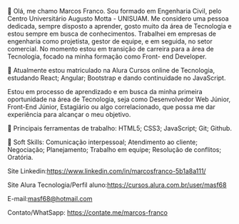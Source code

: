 👋 Olá, me chamo Marcos Franco.
Sou formado em Engenharia Civil, pelo Centro Universitário Augusto Motta - UNISUAM. 
Me considero uma pessoa dedicada, sempre disposto a aprender, gosto muito da área de Tecnologia e estou sempre em busca de conhecimentos. 
Trabalhei em empresas de engenharia como projetista, gestor de equipe, e em seguida, no setor comercial. 
No momento estou em transição de carreira para a área de Tecnologia, focado na minha formação como Front- end Developer.

💼 Atualmente estou matriculado na Alura Cursos online de Tecnologia, 
estudando React; Angular; Bootstrap e dando continuidade no JavaScript.

Estou em processo de aprendizado e em busca da minha primeira oportunidade na área de Tecnologia, seja como Desenvolvedor Web Júnior, Front-End Júnior, Estagiário ou algo correlacionado, que possa me dar experiência para alcançar o meu objetivo.

👀 Principais ferramentas de trabalho:
HTML5; CSS3; JavaScript; Git; Github.

🌱 Soft Skills: 
Comunicação interpessoal; Atendimento ao cliente; Negociação; Planejamento; Trabalho em equipe; Resolução de conflitos; Oratória.

Site Linkedin:https://www.linkedin.com/in/marcosfranco-5b1a8a111/

Site Alura Tecnologia/Perfil aluno:https://cursos.alura.com.br/user/masf68

E-mail:masf68@hotmail.com

Contato/WhatSapp: https://contate.me/marcos-franco
